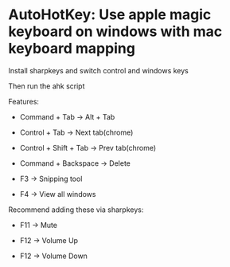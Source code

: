 # AutoHotKey: Use apple magic keyboard on windows with mac keyboard mapping

Install sharpkeys and switch control and windows keys

Then run the ahk script


Features:

- Command + Tab -> Alt + Tab

- Control + Tab -> Next tab(chrome)

- Control + Shift + Tab -> Prev tab(chrome)

- Command + Backspace -> Delete

- F3 -> Snipping tool

- F4 -> View all windows

Recommend adding these via sharpkeys:

- F11 -> Mute

- F12 -> Volume Up

- F12 -> Volume Down
